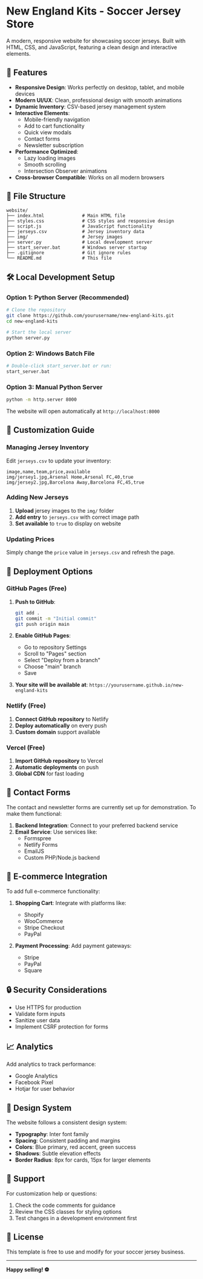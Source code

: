 # New England Kits - Soccer Jersey Store

A modern, responsive website for showcasing soccer jerseys. Built with HTML, CSS, and JavaScript, featuring a clean design and interactive elements.

## 🚀 Features

- **Responsive Design**: Works perfectly on desktop, tablet, and mobile devices
- **Modern UI/UX**: Clean, professional design with smooth animations
- **Dynamic Inventory**: CSV-based jersey management system
- **Interactive Elements**: 
  - Mobile-friendly navigation
  - Add to cart functionality
  - Quick view modals
  - Contact forms
  - Newsletter subscription
- **Performance Optimized**: 
  - Lazy loading images
  - Smooth scrolling
  - Intersection Observer animations
- **Cross-browser Compatible**: Works on all modern browsers

## 📁 File Structure

```
website/
├── index.html              # Main HTML file
├── styles.css              # CSS styles and responsive design
├── script.js               # JavaScript functionality
├── jerseys.csv             # Jersey inventory data
├── img/                    # Jersey images
├── server.py               # Local development server
├── start_server.bat        # Windows server startup
├── .gitignore              # Git ignore rules
└── README.md               # This file
```

## 🛠️ Local Development Setup

### Option 1: Python Server (Recommended)
```bash
# Clone the repository
git clone https://github.com/yourusername/new-england-kits.git
cd new-england-kits

# Start the local server
python server.py
```

### Option 2: Windows Batch File
```bash
# Double-click start_server.bat or run:
start_server.bat
```

### Option 3: Manual Python Server
```bash
python -m http.server 8000
```

The website will open automatically at `http://localhost:8000`

## 🎨 Customization Guide

### Managing Jersey Inventory
Edit `jerseys.csv` to update your inventory:

```csv
image,name,team,price,available
img/jersey1.jpg,Arsenal Home,Arsenal FC,40,true
img/jersey2.jpg,Barcelona Away,Barcelona FC,45,true
```

### Adding New Jerseys
1. **Upload** jersey images to the `img/` folder
2. **Add entry** to `jerseys.csv` with correct image path
3. **Set available** to `true` to display on website

### Updating Prices
Simply change the `price` value in `jerseys.csv` and refresh the page.

## 🚀 Deployment Options

### GitHub Pages (Free)
1. **Push to GitHub**:
   ```bash
   git add .
   git commit -m "Initial commit"
   git push origin main
   ```

2. **Enable GitHub Pages**:
   - Go to repository Settings
   - Scroll to "Pages" section
   - Select "Deploy from a branch"
   - Choose "main" branch
   - Save

3. **Your site will be available at**:
   `https://yourusername.github.io/new-england-kits`

### Netlify (Free)
1. **Connect GitHub repository** to Netlify
2. **Deploy automatically** on every push
3. **Custom domain** support available

### Vercel (Free)
1. **Import GitHub repository** to Vercel
2. **Automatic deployments** on push
3. **Global CDN** for fast loading

## 📧 Contact Forms

The contact and newsletter forms are currently set up for demonstration. To make them functional:

1. **Backend Integration**: Connect to your preferred backend service
2. **Email Service**: Use services like:
   - Formspree
   - Netlify Forms
   - EmailJS
   - Custom PHP/Node.js backend

## 🛒 E-commerce Integration

To add full e-commerce functionality:

1. **Shopping Cart**: Integrate with platforms like:
   - Shopify
   - WooCommerce
   - Stripe Checkout
   - PayPal

2. **Payment Processing**: Add payment gateways:
   - Stripe
   - PayPal
   - Square

## 🔒 Security Considerations

- Use HTTPS for production
- Validate form inputs
- Sanitize user data
- Implement CSRF protection for forms

## 📈 Analytics

Add analytics to track performance:
- Google Analytics
- Facebook Pixel
- Hotjar for user behavior

## 🎨 Design System

The website follows a consistent design system:
- **Typography**: Inter font family
- **Spacing**: Consistent padding and margins
- **Colors**: Blue primary, red accent, green success
- **Shadows**: Subtle elevation effects
- **Border Radius**: 8px for cards, 15px for larger elements

## 🤝 Support

For customization help or questions:
1. Check the code comments for guidance
2. Review the CSS classes for styling options
3. Test changes in a development environment first

## 📄 License

This template is free to use and modify for your soccer jersey business.

---

**Happy selling! ⚽**
